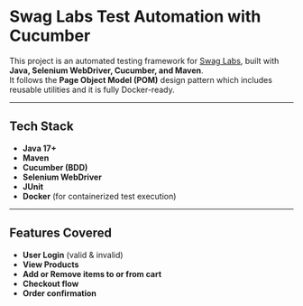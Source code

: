 # Swag Labs Test Automation with Cucumber

This project is an automated testing framework for [Swag Labs](https://www.saucedemo.com/), built with **Java, Selenium WebDriver, Cucumber, and Maven**.  
It follows the **Page Object Model (POM)** design pattern which includes reusable utilities and it is fully Docker-ready.

---
## Tech Stack

- **Java 17+**
- **Maven**
- **Cucumber (BDD)**
- **Selenium WebDriver**
- **JUnit**
- **Docker** (for containerized test execution)

---
## Features Covered

- **User Login** (valid & invalid)
- **View Products**
- **Add or Remove items to or from cart**
- **Checkout flow**
- **Order confirmation**

